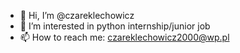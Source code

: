 - 👋 Hi, I’m @czareklechowicz
- 👀 I’m interested in python internship/junior job
- 📫 How to reach me: czareklechowicz2000@wp.pl


